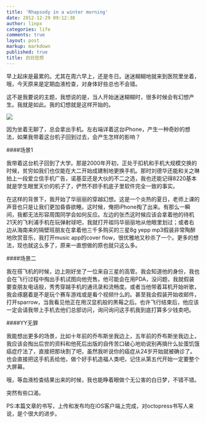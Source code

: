 ```yaml
---
title: 'Rhapsody in a winter morning'
date: 2012-12-29 09:12:38
author: linpx
categories: life
comments: true
layout: post
markup: markdown
published: true
title: 白日狂想
---
```

早上起床是最累的。尤其在周六早上，还是冬日。迷迷糊糊地就来到医院里坐着，哦，今天原来是定期血液检查，对身体好些总也不会错。

这不是我要说的主题，我想说的是，当人开始迷迷糊糊时，很多时候会有幻想产生。我就是如此。我的幻想就是这样开始的。

![](http://farm5.staticflickr.com/4139/4936419508_bbfb169a48_z.jpg)

因为坐着无聊了，总会拿出手机。左右端详着这台iPhone，产生一种奇妙的想法，如果我带着这台机子回到过去，会产生怎样的影响？

####场景1

我带着这台机子回到了大学。那是2000年开初，正处于扣机和手机大规模交换的时候，贫穷如我们也仅能在大二开始成建制地更换手机。那时刘德华还能和关之琳拍上一段爱立信手机广告，诺基亚还是大伙的不二之选，我也还能记得8220基本就是学生眼里天价的机子了，俨然不顾手机底子里软件完全一致的事实。

在这样的背景下，我开始了华丽丽的穿越幻想。这是一个炎热的夏日，老师上课的声音也只是让我们更加昏昏欲睡。这时候，俺把iPhone掏了出来。有那么一瞬间，我都无法形容周围同学会如何反应。左边的张杰这时候应该会拿着他的待机21天的飞利浦手机在玩弹射球吧，我就打开祖玛华丽丽地从他眼里划过；或者右边从海南来的隔壁班朋友在拿着他三千多购买的三星8g
yepp mp3假装非常陶醉地欣赏音乐，我打开music app的cover
flow，很优雅地又秒杀了一个。更多的想法，现也就这么多了，原来一直想做的原也就只这么多。

####场景二

我在搭飞机的时候，边上刚好坐了一位来自三星的高管。我会知道他的身份，我也会在飞行过程中掏出手机试图向他兜售。他可能会在用PDA，没问题，我就假装要查朋友电话般，秀秀穿越手机的通讯录和流畅度。或者当他带着耳机开始听歌，我会琢磨着是不是玩个赛车游戏或是看个视频什么的。甚至我会假装开始收邮件，打开sparrow，当我看见他正在用汉显机般的黑莓之后。也许飞行结束后，他应该一定会请我带上手机去他们总部访问，询问询问这手机我到底打算多少钱卖吧。

####YY无罪

我能想出更多的场景，比如十年前的乔布斯坐我边上，五年前的乔布斯坐我边上，我应该会掏出后世的资料和他死后出版的自传苦口破心地劝说别再搞什么扯蛋饥饿癌症疗法了，直接把那块割了吧，虽然我听说你的癌症从24岁开始就被确诊了。也会直接把这手机丢给他，做个好手机造福人类吧，记住从第五代开始一定要整个大屏幕。

哦，等血液检查结果出来的时候，我也能睁着眼做个无公害的白日梦，不错不错。

突然有些口渴。

PS:本篇文章的书写，上传和发布均在iOS客户端上完成，对octopress书写人来说，是个很大的进步。
